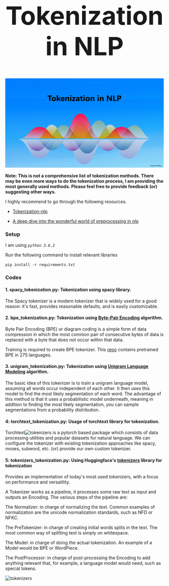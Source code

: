 <h1 align="center" style="font-size:80px">
    Tokenization in NLP
</h1>

![tokenizers](Images/NLP_Header_Tokenization.png)


**Note: This is not a comprehensive list of tokenization methods. There may be even more ways to do the tokenization process, I am providing the most generally used methods. Please feel free to provide feedback (or) suggesting other ways.**

I highly recommend to go through the following resources.

- [Tokenization-nlp](https://blog.floydhub.com/tokenization-nlp/)

- [A deep dive into the wonderful world of preprocessing in nlp](https://mlexplained.com/2019/11/06/a-deep-dive-into-the-wonderful-world-of-preprocessing-in-nlp/)


### Setup

I am using *`python 3.6.2`*

Run the following command to install relevant libraries
```
pip install -r requirements.txt
```

### Codes

#### 1. spacy_tokenization.py: Tokenization using spacy library.

The Spacy tokenizer is a modern tokenizer that is widely used for a good reason: it's fast, provides reasonable defaults, and is easily customizable.  

#### 2. bpe_tokenization.py: Tokenization using [Byte-Pair Encoding](https://arxiv.org/abs/1508.07909) algorithm.

Byte Pair Encoding (BPE) or diagram coding is a simple form of data compression in which the most common pair of consecutive bytes of data is replaced with a byte that does not occur within that data. 

Training is required to create BPE tokenizer. This [repo](https://github.com/bheinzerling/bpemb) contains pretrained BPE in 275 languages.

#### 3. unigram_tokenization.py: Tokenization using [Unigram Language Modeling](https://arxiv.org/pdf/1804.10959.pdf) algorithm.

The basic idea of this tokenizer is to train a unigram language model, assuming all words occur independent of each other. It then uses this model to find the most likely segmentation of each word. The advantage of this method is that it uses a probabilistic model underneath, meaning in addition to finding the most likely segmentation, you can sample segmentations from a probability distribution.


#### 4: torchtext_tokenization.py: Usage of torchtext library for tokenization.

Torchtext![tokenizers](../assets/images/tokenization/tokenizers.png)
 is a pytorch based package which consists of data processing utilities and popular datasets for natural language. We can configure the tokenizer with existing tokenization approaches like spacy, moses, subword, etc. (or) provide our own custom tokenizer.


#### 5: tokenizers_tokenization.py: Using Huggingface's [tokenizers](https://github.com/huggingface/tokenizers) library for tokenization

Provides an implementation of today's most used tokenizers, with a focus on performance and versatility.

A Tokenizer works as a pipeline, it processes some raw text as input and outputs an Encoding. The various steps of the pipeline are:

The Normalizer: in charge of normalizing the text. Common examples of normalization are the unicode normalization standards, such as NFD or NFKC.

The PreTokenizer: in charge of creating initial words splits in the text. The most common way of splitting text is simply on whitespace.

The Model: in charge of doing the actual tokenization. An example of a Model would be BPE or WordPiece.

The PostProcessor: in charge of post-processing the Encoding to add anything relevant that, for example, a language model would need, such as special tokens.

![tokenizers](../assets/images/tokenization/tokenizers.png)


